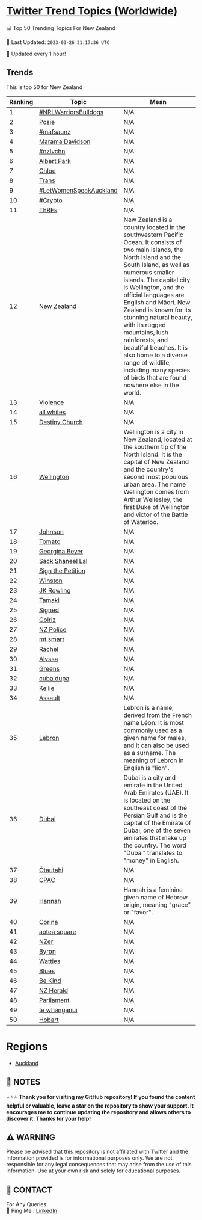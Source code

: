 [Twitter Trend Topics (Worldwide)](https://github.com/ErcinDedeoglu/Twitter-Trend-Topics)
==========


📊 Top 50 Trending Topics For New Zealand

📆 Last Updated: `2023-03-26 21:17:36 UTC`

🔧 Updated every 1 hour!


## Trends

This is top 50 for New Zealand

| Ranking | Topic | Mean |
| ------- | ------------ | ------------ |
| 1 | [#NRLWarriorsBulldogs](http://twitter.com/search?q=%23NRLWarriorsBulldogs) | N/A |
| 2 | [Posie](http://twitter.com/search?q=Posie) | N/A |
| 3 | [#mafsaunz](http://twitter.com/search?q=%23mafsaunz) | N/A |
| 4 | [Marama Davidson](http://twitter.com/search?q=Marama+Davidson) | N/A |
| 5 | [#nzlvchn](http://twitter.com/search?q=%23nzlvchn) | N/A |
| 6 | [Albert Park](http://twitter.com/search?q=Albert+Park) | N/A |
| 7 | [Chloe](http://twitter.com/search?q=Chloe) | N/A |
| 8 | [Trans](http://twitter.com/search?q=Trans) | N/A |
| 9 | [#LetWomenSpeakAuckland](http://twitter.com/search?q=%23LetWomenSpeakAuckland) | N/A |
| 10 | [#Crypto](http://twitter.com/search?q=%23Crypto) | N/A |
| 11 | [TERFs](http://twitter.com/search?q=TERFs) | N/A |
| 12 | [New Zealand](http://twitter.com/search?q=New+Zealand) | New Zealand is a country located in the southwestern Pacific Ocean. It consists of two main islands, the North Island and the South Island, as well as numerous smaller islands. The capital city is Wellington, and the official languages are English and Māori. New Zealand is known for its stunning natural beauty, with its rugged mountains, lush rainforests, and beautiful beaches. It is also home to a diverse range of wildlife, including many species of birds that are found nowhere else in the world. |
| 13 | [Violence](http://twitter.com/search?q=Violence) | N/A |
| 14 | [all whites](http://twitter.com/search?q=all+whites) | N/A |
| 15 | [Destiny Church](http://twitter.com/search?q=Destiny+Church) | N/A |
| 16 | [Wellington](http://twitter.com/search?q=Wellington) | Wellington is a city in New Zealand, located at the southern tip of the North Island. It is the capital of New Zealand and the country's second most populous urban area. The name Wellington comes from Arthur Wellesley, the first Duke of Wellington and victor of the Battle of Waterloo. |
| 17 | [Johnson](http://twitter.com/search?q=Johnson) | N/A |
| 18 | [Tomato](http://twitter.com/search?q=Tomato) | N/A |
| 19 | [Georgina Beyer](http://twitter.com/search?q=Georgina+Beyer) | N/A |
| 20 | [Sack Shaneel Lal](http://twitter.com/search?q=Sack+Shaneel+Lal) | N/A |
| 21 | [Sign the Petition](http://twitter.com/search?q=Sign+the+Petition) | N/A |
| 22 | [Winston](http://twitter.com/search?q=Winston) | N/A |
| 23 | [JK Rowling](http://twitter.com/search?q=JK+Rowling) | N/A |
| 24 | [Tamaki](http://twitter.com/search?q=Tamaki) | N/A |
| 25 | [Signed](http://twitter.com/search?q=Signed) | N/A |
| 26 | [Golriz](http://twitter.com/search?q=Golriz) | N/A |
| 27 | [NZ Police](http://twitter.com/search?q=NZ+Police) | N/A |
| 28 | [mt smart](http://twitter.com/search?q=mt+smart) | N/A |
| 29 | [Rachel](http://twitter.com/search?q=Rachel) | N/A |
| 30 | [Alyssa](http://twitter.com/search?q=Alyssa) | N/A |
| 31 | [Greens](http://twitter.com/search?q=Greens) | N/A |
| 32 | [cuba dupa](http://twitter.com/search?q=cuba+dupa) | N/A |
| 33 | [Kellie](http://twitter.com/search?q=Kellie) | N/A |
| 34 | [Assault](http://twitter.com/search?q=Assault) | N/A |
| 35 | [Lebron](http://twitter.com/search?q=Lebron) | Lebron is a name, derived from the French name Léon. It is most commonly used as a given name for males, and it can also be used as a surname. The meaning of Lebron in English is "lion". |
| 36 | [Dubai](http://twitter.com/search?q=Dubai) | Dubai is a city and emirate in the United Arab Emirates (UAE). It is located on the southeast coast of the Persian Gulf and is the capital of the Emirate of Dubai, one of the seven emirates that make up the country. The word "Dubai" translates to "money" in English. |
| 37 | [Ōtautahi](http://twitter.com/search?q=%c5%8ctautahi) | N/A |
| 38 | [CPAC](http://twitter.com/search?q=CPAC) | N/A |
| 39 | [Hannah](http://twitter.com/search?q=Hannah) | Hannah is a feminine given name of Hebrew origin, meaning "grace" or "favor". |
| 40 | [Corina](http://twitter.com/search?q=Corina) | N/A |
| 41 | [aotea square](http://twitter.com/search?q=aotea+square) | N/A |
| 42 | [NZer](http://twitter.com/search?q=NZer) | N/A |
| 43 | [Byron](http://twitter.com/search?q=Byron) | N/A |
| 44 | [Watties](http://twitter.com/search?q=Watties) | N/A |
| 45 | [Blues](http://twitter.com/search?q=Blues) | N/A |
| 46 | [Be Kind](http://twitter.com/search?q=Be+Kind) | N/A |
| 47 | [NZ Herald](http://twitter.com/search?q=NZ+Herald) | N/A |
| 48 | [Parliament](http://twitter.com/search?q=Parliament) | N/A |
| 49 | [te whanganui](http://twitter.com/search?q=te+whanganui) | N/A |
| 50 | [Hobart](http://twitter.com/search?q=Hobart) | N/A |



# Regions

* [Auckland](</New Zealand/Auckland.md>)



## 📝 NOTES

⭐⭐⭐ **Thank you for visiting my GitHub repository! If you found the content helpful or valuable, leave a star on the repository to show your support. It encourages me to continue updating the repository and allows others to discover it. Thanks for your help!**


## ⚠️ WARNING

Please be advised that this repository is not affiliated with Twitter and the information provided is for informational purposes only. We are not responsible for any legal consequences that may arise from the use of this information. Use at your own risk and solely for educational purposes.


## 📨 CONTACT

 For Any Queries:  
            🏓 Ping Me : [LinkedIn](https://www.linkedin.com/in/ercindedeoglu/)
